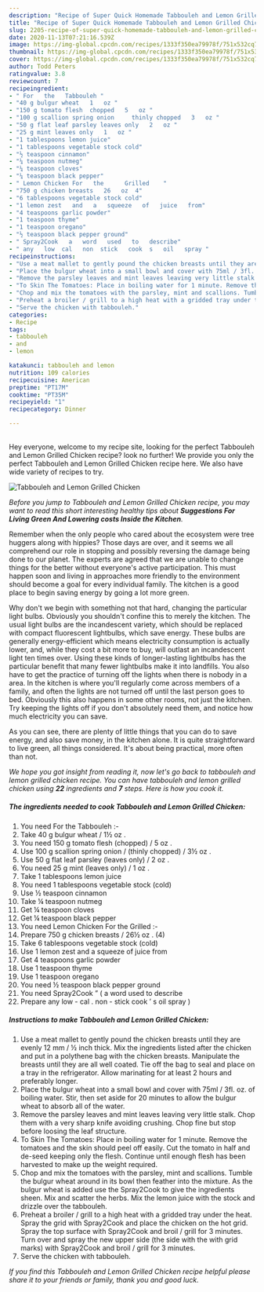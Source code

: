 ```yaml
---
description: "Recipe of Super Quick Homemade Tabbouleh and Lemon Grilled Chicken"
title: "Recipe of Super Quick Homemade Tabbouleh and Lemon Grilled Chicken"
slug: 2205-recipe-of-super-quick-homemade-tabbouleh-and-lemon-grilled-chicken
date: 2020-11-13T07:21:16.539Z
image: https://img-global.cpcdn.com/recipes/1333f350ea79978f/751x532cq70/tabbouleh-and-lemon-grilled-chicken-recipe-main-photo.jpg
thumbnail: https://img-global.cpcdn.com/recipes/1333f350ea79978f/751x532cq70/tabbouleh-and-lemon-grilled-chicken-recipe-main-photo.jpg
cover: https://img-global.cpcdn.com/recipes/1333f350ea79978f/751x532cq70/tabbouleh-and-lemon-grilled-chicken-recipe-main-photo.jpg
author: Todd Peters
ratingvalue: 3.8
reviewcount: 7
recipeingredient:
- " For   the   Tabbouleh "
- "40 g bulgur wheat   1   oz "
- "150 g tomato flesh  chopped   5   oz "
- "100 g scallion spring onion     thinly chopped   3   oz "
- "50 g flat leaf parsley leaves only   2   oz "
- "25 g mint leaves only   1   oz "
- "1 tablespoons lemon juice"
- "1 tablespoons vegetable stock cold"
- "½ teaspoon cinnamon"
- "¼ teaspoon nutmeg"
- "¼ teaspoon cloves"
- "¼ teaspoon black pepper"
- " Lemon Chicken For   the      Grilled    "
- "750 g chicken breasts   26   oz  4"
- "6 tablespoons vegetable stock cold"
- "1 lemon zest   and   a   squeeze   of   juice   from"
- "4 teaspoons garlic powder"
- "1 teaspoon thyme"
- "1 teaspoon oregano"
- "½ teaspoon black pepper ground"
- " Spray2Cook   a   word   used   to   describe"
- " any   low  cal   non  stick   cook  s   oil   spray "
recipeinstructions:
- "Use a meat mallet to gently pound the chicken breasts until they are evenly 12 mm / ½ inch thick. Mix the ingredients listed after the chicken and put in a polythene bag with the chicken breasts. Manipulate the breasts until they are all well coated. Tie off the bag to seal and place on a tray in the refrigerator. Allow marinating for at least 2 hours and preferably longer."
- "Place the bulgur wheat into a small bowl and cover with 75ml / 3fl. oz. of boiling water. Stir, then set aside for 20 minutes to allow the bulgur wheat to absorb all of the water."
- "Remove the parsley leaves and mint leaves leaving very little stalk. Chop them with a very sharp knife avoiding crushing. Chop fine but stop before loosing the leaf structure."
- "To Skin The Tomatoes: Place in boiling water for 1 minute. Remove the tomatoes and the skin should peel off easily. Cut the tomato in half and de-seed keeping only the flesh. Continue until enough flesh has been harvested to make up the weight required."
- "Chop and mix the tomatoes with the parsley, mint and scallions. Tumble the bulgur wheat around in its bowl then feather into the mixture. As the bulgur wheat is added use the Spray2Cook to give the ingredients sheen. Mix and scatter the herbs. Mix the lemon juice with the stock and drizzle over the tabbouleh."
- "Preheat a broiler / grill to a high heat with a gridded tray under the heat. Spray the grid with Spray2Cook and place the chicken on the hot grid. Spray the top surface with Spray2Cook and broil / grill for 3 minutes. Turn over and spray the new upper side (the side with the with grid marks) with Spray2Cook and broil / grill for 3 minutes."
- "Serve the chicken with tabbouleh."
categories:
- Recipe
tags:
- tabbouleh
- and
- lemon

katakunci: tabbouleh and lemon 
nutrition: 109 calories
recipecuisine: American
preptime: "PT17M"
cooktime: "PT35M"
recipeyield: "1"
recipecategory: Dinner

---
```

<br>
Hey everyone, welcome to my recipe site, looking for the perfect Tabbouleh and Lemon Grilled Chicken recipe? look no further! We provide you only the perfect Tabbouleh and Lemon Grilled Chicken recipe here. We also have wide variety of recipes to try.
<br>


![Tabbouleh and Lemon Grilled Chicken](https://img-global.cpcdn.com/recipes/1333f350ea79978f/751x532cq70/tabbouleh-and-lemon-grilled-chicken-recipe-main-photo.jpg)

<i>Before you jump to Tabbouleh and Lemon Grilled Chicken recipe, you may want to read this short interesting healthy tips about 
<strong>Suggestions For Living Green And Lowering costs Inside the Kitchen</strong>.</i>
</br>

Remember when the only people who cared about the ecosystem were tree huggers along with hippies? Those days are over, and it seems we all comprehend our role in stopping and possibly reversing the damage being done to our planet. The experts are agreed that we are unable to change things for the better without everyone's active participation. This must happen soon and living in approaches more friendly to the environment should become a goal for every individual family. The kitchen is a good place to begin saving energy by going a lot more green.

Why don't we begin with something not that hard, changing the particular light bulbs. Obviously you shouldn't confine this to merely the kitchen. The usual light bulbs are the incandescent variety, which should be replaced with compact fluorescent lightbulbs, which save energy. These bulbs are generally energy-efficient which means electricity consumption is actually lower, and, while they cost a bit more to buy, will outlast an incandescent light ten times over. Using these kinds of longer-lasting lightbulbs has the particular benefit that many fewer lightbulbs make it into landfills. You also have to get the practice of turning off the lights when there is nobody in a area. In the kitchen is where you'll regularly come across members of a family, and often the lights are not turned off until the last person goes to bed. Obviously this also happens in some other rooms, not just the kitchen. Try keeping the lights off if you don't absolutely need them, and notice how much electricity you can save.

As you can see, there are plenty of little things that you can do to save energy, and also save money, in the kitchen alone. It is quite straightforward to live green, all things considered. It's about being practical, more often than not.


<i>We hope you got insight from reading it, now let's go back to tabbouleh and lemon grilled chicken recipe. You can have tabbouleh and lemon grilled chicken using <strong>22</strong> ingredients and <strong>7</strong> steps. Here is how you cook it.
</i>

##### The ingredients needed to cook Tabbouleh and Lemon Grilled Chicken:

1. You need  For   the   Tabbouleh :-
1. Take 40 g bulgur wheat /  1½   oz .
1. You need 150 g tomato flesh  (chopped) /  5   oz .
1. Use 100 g scallion spring onion /    (thinly chopped) /  3½   oz .
1. Use 50 g flat leaf parsley (leaves only) /  2   oz .
1. You need 25 g mint (leaves only) /  1   oz .
1. Take 1 tablespoons lemon juice
1. You need 1 tablespoons vegetable stock (cold)
1. Use ½ teaspoon cinnamon
1. Take ¼ teaspoon nutmeg
1. Get ¼ teaspoon cloves
1. Get ¼ teaspoon black pepper
1. You need  Lemon Chicken For   the      Grilled    :-
1. Prepare 750 g chicken breasts /  26½   oz . (4)
1. Take 6 tablespoons vegetable stock (cold)
1. Use 1 lemon zest   and   a   squeeze   of   juice   from
1. Get 4 teaspoons garlic powder
1. Use 1 teaspoon thyme
1. Use 1 teaspoon oregano
1. You need ½ teaspoon black pepper ground
1. You need  Spray2Cook ” ( a   word   used   to   describe
1. Prepare  any   low - cal .  non - stick   cook ’ s   oil   spray )


##### Instructions to make Tabbouleh and Lemon Grilled Chicken:

1. Use a meat mallet to gently pound the chicken breasts until they are evenly 12 mm / ½ inch thick. Mix the ingredients listed after the chicken and put in a polythene bag with the chicken breasts. Manipulate the breasts until they are all well coated. Tie off the bag to seal and place on a tray in the refrigerator. Allow marinating for at least 2 hours and preferably longer.
1. Place the bulgur wheat into a small bowl and cover with 75ml / 3fl. oz. of boiling water. Stir, then set aside for 20 minutes to allow the bulgur wheat to absorb all of the water.
1. Remove the parsley leaves and mint leaves leaving very little stalk. Chop them with a very sharp knife avoiding crushing. Chop fine but stop before loosing the leaf structure.
1. To Skin The Tomatoes: Place in boiling water for 1 minute. Remove the tomatoes and the skin should peel off easily. Cut the tomato in half and de-seed keeping only the flesh. Continue until enough flesh has been harvested to make up the weight required.
1. Chop and mix the tomatoes with the parsley, mint and scallions. Tumble the bulgur wheat around in its bowl then feather into the mixture. As the bulgur wheat is added use the Spray2Cook to give the ingredients sheen. Mix and scatter the herbs. Mix the lemon juice with the stock and drizzle over the tabbouleh.
1. Preheat a broiler / grill to a high heat with a gridded tray under the heat. Spray the grid with Spray2Cook and place the chicken on the hot grid. Spray the top surface with Spray2Cook and broil / grill for 3 minutes. Turn over and spray the new upper side (the side with the with grid marks) with Spray2Cook and broil / grill for 3 minutes.
1. Serve the chicken with tabbouleh.


<i>If you find this Tabbouleh and Lemon Grilled Chicken recipe helpful please share it to your friends or family, thank you and good luck.</i>
